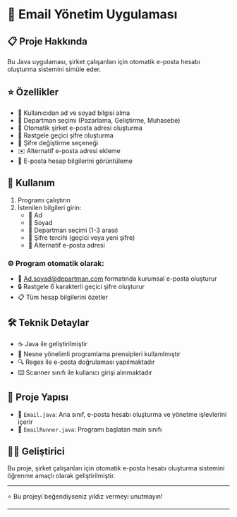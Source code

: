 # 📧 Email Yönetim Uygulaması


## 📋 Proje Hakkında

Bu Java uygulaması, şirket çalışanları için otomatik e-posta hesabı oluşturma sistemini simüle eder.

## ⭐ Özellikler

- 👤 Kullanıcıdan ad ve soyad bilgisi alma
- 🏢 Departman seçimi (Pazarlama, Geliştirme, Muhasebe)
- 📨 Otomatik şirket e-posta adresi oluşturma
- 🔐 Rastgele geçici şifre oluşturma
- 🔄 Şifre değiştirme seçeneği
- ✉️ Alternatif e-posta adresi ekleme
- 📝 E-posta hesap bilgilerini görüntüleme

## 🚀 Kullanım

1. Programı çalıştırın
2. İstenilen bilgileri girin:
   - 📝 Ad
   - 📝 Soyad
   - 🔢 Departman seçimi (1-3 arası)
   - 🔑 Şifre tercihi (geçici veya yeni şifre)
   - 📨 Alternatif e-posta adresi

### ⚙️ Program otomatik olarak:
- 📧 Ad.soyad@departman.com formatında kurumsal e-posta oluşturur
- 🔒 Rastgele 6 karakterli geçici şifre oluşturur
- 📋 Tüm hesap bilgilerini özetler

## 🛠️ Teknik Detaylar

- ☕ Java ile geliştirilmiştir
- 🎯 Nesne yönelimli programlama prensipleri kullanılmıştır
- 🔍 Regex ile e-posta doğrulaması yapılmaktadır
- ⌨️ Scanner sınıfı ile kullanıcı girişi alınmaktadır

## 📁 Proje Yapısı

- 📄 `Email.java`: Ana sınıf, e-posta hesabı oluşturma ve yönetme işlevlerini içerir
- 🚀 `EmailRunner.java`: Programı başlatan main sınıfı

## 👨‍💻 Geliştirici

Bu proje, şirket çalışanları için otomatik e-posta hesabı oluşturma sistemini öğrenme amaçlı olarak geliştirilmiştir.


---

⭐️ Bu projeyi beğendiyseniz yıldız vermeyi unutmayın!

---
